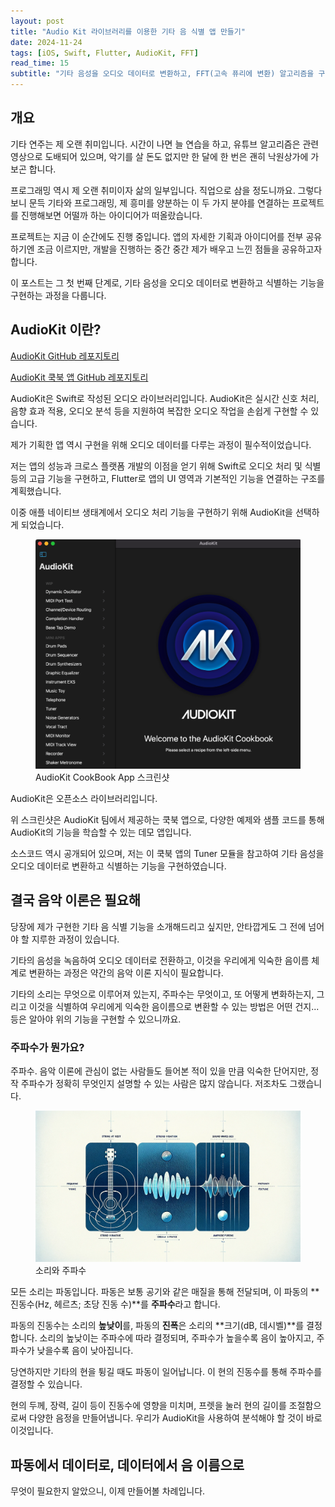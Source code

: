 ```yaml
---
layout: post
title: "Audio Kit 라이브러리를 이용한 기타 음 식별 앱 만들기"
date: 2024-11-24
tags: [iOS, Swift, Flutter, AudioKit, FFT]
read_time: 15
subtitle: "기타 음성을 오디오 데이터로 변환하고, FFT(고속 퓨리에 변환) 알고리즘을 구현하여 음 식별 기능을 구현해봅니다"
---
```


## 개요
기타 연주는 제 오랜 취미입니다. 시간이 나면 늘 연습을 하고, 유튜브 알고리즘은 관련 영상으로 도배되어 있으며, 악기를 살 돈도 없지만 한 달에 한 번은 괜히 낙원상가에 가보곤 합니다.

프로그래밍 역시 제 오랜 취미이자 삶의 일부입니다. 직업으로 삼을 정도니까요. 그렇다보니 문득 기타와 프로그래밍, 제 흥미를 양분하는 이 두 가지 분야를 연결하는 프로젝트를 진행해보면 어떨까 하는 아이디어가 떠올랐습니다.

프로젝트는 지금 이 순간에도 진행 중입니다. 앱의 자세한 기획과 아이디어를 전부 공유하기엔 조금 이르지만, 개발을 진행하는 중간 중간 제가 배우고 느낀 점들을 공유하고자 합니다.

이 포스트는 그 첫 번째 단계로, 기타 음성을 오디오 데이터로 변환하고 식별하는 기능을 구현하는 과정을 다룹니다.


## AudioKit 이란?

[AudioKit GitHub 레포지토리](https://github.com/AudioKit/AudioKit)

[AudioKit 쿡북 앱 GitHub 레포지토리](https://github.com/AudioKit/Cookbook)

AudioKit은 Swift로 작성된 오디오 라이브러리입니다. AudioKit은 실시간 신호 처리, 음향 효과 적용, 오디오 분석 등을 지원하여 복잡한 오디오 작업을 손쉽게 구현할 수 있습니다.

제가 기획한 앱 역시 구현을 위해 오디오 데이터를 다루는 과정이 필수적이었습니다.

저는 앱의 성능과 크로스 플랫폼 개발의 이점을 얻기 위해 Swift로 오디오 처리 및 식별 등의 고급 기능을 구현하고, Flutter로 앱의 UI 영역과 기본적인 기능을 연결하는 구조를 계획했습니다. 

이중 애플 네이티브 생태계에서 오디오 처리 기능을 구현하기 위해 AudioKit을 선택하게 되었습니다.


<figure>
  <img src="/assets/images/post-241124-01.png" alt="AudioKit CookBook App 스크린샷" class="screenshot">
  <figcaption>AudioKit CookBook App 스크린샷</figcaption>
</figure>


AudioKit은 오픈소스 라이브러리입니다.

위 스크린샷은 AudioKit 팀에서 제공하는 쿡북 앱으로, 다양한 예제와 샘플 코드를 통해 AudioKit의 기능을 학습할 수 있는 데모 앱입니다.

소스코드 역시 공개되어 있으며, 저는 이 쿡북 앱의 Tuner 모듈을 참고하여 기타 음성을 오디오 데이터로 변환하고 식별하는 기능을 구현하였습니다.


## 결국 음악 이론은 필요해
당장에 제가 구현한 기타 음 식별 기능을 소개해드리고 싶지만, 안타깝게도 그 전에 넘어야 할 지루한 과정이 있습니다.

기타의 음성을 녹음하여 오디오 데이터로 전환하고, 이것을 우리에게 익숙한 음이름 체계로 변환하는 과정은 약간의 음악 이론 지식이 필요합니다.

기타의 소리는 무엇으로 이루어져 있는지, 주파수는 무엇이고, 또 어떻게 변화하는지, 그리고 이것을 식별하여 우리에게 익숙한 음이름으로 변환할 수 있는 방법은 어떤 건지... 등은 알아야 위의 기능을 구현할 수 있으니까요.

### 주파수가 뭔가요?
주파수. 음악 이론에 관심이 없는 사람들도 들어본 적이 있을 만큼 익숙한 단어지만, 정작 주파수가 정확히 무엇인지 설명할 수 있는 사람은 많지 않습니다. 저조차도 그랬습니다.

<figure>
  <img src="/assets/images/post-241124-02.png" alt="소리와 주파수" class="screenshot">
  <figcaption>소리와 주파수</figcaption>
</figure>


모든 소리는 파동입니다. 파동은 보통 공기와 같은 매질을 통해 전달되며, 이 파동의 **진동수(Hz, 헤르츠; 초당 진동 수)**를 **주파수**라고 합니다.

파동의 진동수는 소리의 **높낮이**를, 파동의 **진폭**은 소리의 **크기(dB, 데시벨)**를 결정합니다. 소리의 높낮이는 주파수에 따라 결정되며, 주파수가 높을수록 음이 높아지고, 주파수가 낮을수록 음이 낮아집니다.

당연하지만 기타의 현을 튕길 때도 파동이 일어납니다. 이 현의 진동수를 통해 주파수를 결정할 수 있습니다.

현의 두께, 장력, 길이 등이 진동수에 영향을 미치며, 프렛을 눌러 현의 길이를 조절함으로써 다양한 음정을 만들어냅니다. 우리가 AudioKit을 사용하여 분석해야 할 것이 바로 이것입니다.


## 파동에서 데이터로, 데이터에서 음 이름으로
무엇이 필요한지 알았으니, 이제 만들어볼 차례입니다.




